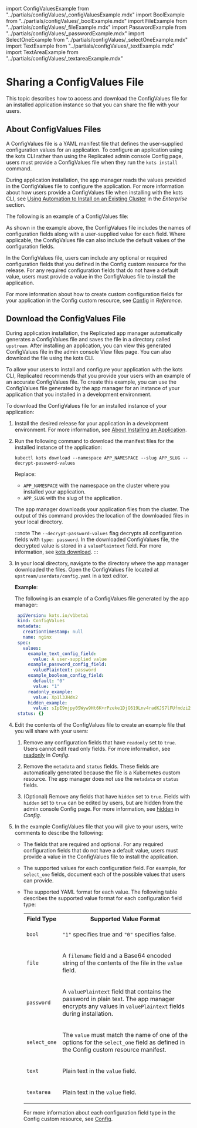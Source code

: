 import ConfigValuesExample from "../partials/configValues/_configValuesExample.mdx"
import BoolExample from "../partials/configValues/_boolExample.mdx"
import FileExample from "../partials/configValues/_fileExample.mdx"
import PasswordExample from "../partials/configValues/_passwordExample.mdx"
import SelectOneExample from "../partials/configValues/_selectOneExample.mdx"
import TextExample from "../partials/configValues/_textExample.mdx"
import TextAreaExample from "../partials/configValues/_textareaExample.mdx"

# Sharing a ConfigValues File

This topic describes how to access and download the ConfigValues file for an installed application instance so that you can share the file with your users.

## About ConfigValues Files

A ConfigValues file is a YAML manifest file that defines the user-supplied configuration values for an application. To configure an application using the kots CLI rather than using the Replicated admin console Config page, users must provide a ConfigValues file when they run the `kots install` command.

During application installation, the app manager reads the values provided in the ConfigValues file to configure the application. For more information about how users provide a ConfigValues file when installing with the kots CLI, see [Using Automation to Install on an Existing Cluster](/enterprise/installing-existing-cluster-automation) in the _Enterprise_ section.

The following is an example of a ConfigValues file:

<ConfigValuesExample/>

As shown in the example above, the ConfigValues file includes the names of configuration fields along with a user-supplied value for each field. Where applicable, the ConfigValues file can also include the default values of the configuration fields.

In the ConfigValues file, users can include any optional or required configuration fields that you defined in the Config custom resource for the release. For any required configuration fields that do not have a default value, users must provide a value in the ConfigValues file to install the application.

For more information about how to create custom configuration fields for your application in the Config custom resource, see [Config](/reference/custom-resource-config) in _Reference_.

## Download the ConfigValues File

During application installation, the Replicated app manager automatically generates a ConfigValues file and saves the file in a directory called `upstream`. After installing an application, you can view this generated ConfigValues file in the admin console View files page. You can also download the file using the kots CLI.

To allow your users to install and configure your application with the kots CLI, Replicated recommends that you provide your users with an example of an accurate ConfigValues file. To create this example, you can use the ConfigValues file generated by the app manager for an instance of your application that you installed in a development environment.

To download the ConfigValues file for an installed instance of your application:

1. Install the desired release for your application in a development environment. For more information, see [About Installing an Application](/enterprise/installing-overview).

1. Run the following command to download the manifest files for the installed instance of the application:

    ```
    kubectl kots download --namespace APP_NAMESPACE --slug APP_SLUG --decrypt-password-values
    ```
    Replace:
    * `APP_NAMESPACE` with the namespace on the cluster where you installed your application.
    * `APP_SLUG` with the slug of the application.

    The app manager downloads your application files from the cluster. The output of this command provides the location of the downloaded files in your local directory.

    :::note
    The `--decrypt-password-values` flag decrypts all configuration fields with `type: password`. In the downloaded ConfigValues file, the decrypted value is stored in a `valuePlaintext` field. For more information, see [kots download](/reference/kots-cli-download).
    :::

1. In your local directory, navigate to the directory where the app manager downloaded the files. Open the ConfigValues file located at `upstream/userdata/config.yaml` in a text editor.

   **Example**:

   The following is an example of a ConfigValues file generated by the app manager:

   ```yaml
    apiVersion: kots.io/v1beta1
    kind: ConfigValues
    metadata:
      creationTimestamp: null
      name: nginx
    spec:
      values:
        example_text_config_field:
          value: A user-supplied value
        example_password_config_field:
          valuePlaintext: password
        example_boolean_config_field:
          default: "0"
          value: "1"
        readonly_example:
          value: Xp1l3JHds2
        hidden_example:
          value: sIpE9njpy0SWyw9Ht6K+rPzeke1DjG619Lnv4radKJS7lFUfmdzi2+MIJEj33k8PRyYM/eAGtes=    
    status: {}
   ```

1. Edit the contents of the ConfigValues file to create an example file that you will share with your users:

   1. Remove any configuration fields that have `readonly` set to `true`. Users cannot edit read only fields. For more information, see [readonly](/reference/custom-resource-config#readonly) in _Config_.

   1. Remove the `metadata` and `status` fields. These fields are automatically generated because the file is a Kubernetes custom resource. The app manager does not use the `metadata` or `status` fields.

   1. (Optional) Remove any fields that have `hidden` set to `true`. Fields with `hidden` set to `true` can be edited by users, but are hidden from the admin console Config page. For more information, see [hidden](/reference/custom-resource-config#hidden) in _Config_.

1. In the example ConfigValues file that you will give to your users, write comments to describe the following:

   * The fields that are required and optional. For any required configuration fields that do not have a default value, users must provide a value in the ConfigValues file to install the application.
   * The supported values for each configuration field. For example, for `select_one` fields, document each of the possible values that users can provide.
   * The supported YAML format for each value. The following table describes the supported value format for each configuration field type:

     <table>
       <tr>
         <th>Field Type</th>
         <th>Supported Value Format</th>
       </tr>
       <tr>
         <td><code>bool</code></td>
         <td>
           <p><code>"1"</code> specifies true and <code>"0"</code> specifies false.</p>
           <BoolExample/>
         </td>
       </tr>
       <tr>
         <td><code>file</code></td>
         <td>
           <p>A <code>filename</code> field and a Base64 encoded string of the contents of the file in the <code>value</code> field.</p>
           <FileExample/>
         </td>
       </tr>
       <tr>
         <td><code>password</code></td>
         <td>
           <p>A <code>valuePlaintext</code> field that contains the password in plain text. The app manager encrypts any values in <code>valuePlaintext</code> fields during installation.</p>
           <PasswordExample/>
         </td>
       </tr>
       <tr>
         <td><code>select_one</code></td>
         <td>
            <p>The <code>value</code> must match the name of one of the options for the <code>select_one</code> field as defined in the Config custom resource manifest.</p>
            <SelectOneExample/>
         </td>
       </tr>
       <tr>
         <td><code>text</code></td>
         <td>
           <p>Plain text in the <code>value</code> field.</p>
           <TextExample/>
         </td>
       </tr>
       <tr>
         <td><code>textarea</code></td>
         <td>
           <p>Plain text in the <code>value</code> field.</p>
           <TextAreaExample/>
         </td>
       </tr>
     </table>

     For more information about each configuration field type in the Config custom resource, see [Config](/reference/custom-resource-config).
